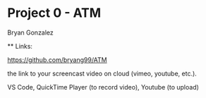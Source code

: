 # Project 0 - ATM
Bryan Gonzalez

** Links:

https://github.com/bryang99/ATM

the link to your screencast video on cloud (vimeo, youtube, etc.).

VS Code, QuickTime Player (to record video), Youtube (to upload)

